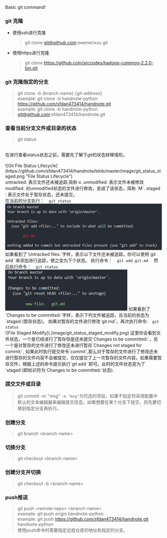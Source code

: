 Basic git command! 

### git 克隆
  + 使用ssh进行克隆
    > git clone git@github.com:owener/xxx.git
  + 使用https进行克隆
    > git clone https://github.com/srccodes/hadoop-common-2.2.0-bin.git

### git 克隆指定的分支
  > git clone -b {branch-name} {git-address}  
    example: git clone -b handnote-python https://github.com/sfdan473414/handnote.git  
    example: git clone -b handnote-python git@github.com:sfdan473414/handnote.git  

### 查看当前分支文件或目录的状态
  > git status  
  <br/>
  在进行查看status状态之前，需要先了解下git的状态转移情形。
  <br/>
  <br/>
  ![Git File Status Lifecycle](https://github.com/sfdan473414/handnote/blob/master/image/git_status_staged.png "File Status Lifecycle")
  <br/>
  untracked: 表示文件还未被追踪,简称  <code>U</code>.  
  unmodified: 表示文件未被修改  
  modified: 对unmodified状态的文件进行修改，变成了该状态，简称  `M`.  
  staged : 表示文件处于暂存状态，还未提交。  
  <br/>
  在当前的分支执行：<code>  git status  </code>  
  <br/>
  <img src="./image/git_status_untracked.png"/>  
  <br>
  如果看到了`Untracked files:`字样，表示以下文件还未被追踪。你可以使用`git add <file>`来添加进行追踪，使之变为下个状态。 
  执行命令：<code>  git add git.md  </code>  
  然后执行命令：<code>  git status  </code>  
  <img src="./image/git_status_staged.png"/>  
  如果看到了`Changes to be committed:`字样，表示下列文件被追踪，且当前的状态为`staged`(暂存状态)。  
  如果对暂存的文件进行修改`git.md`，再次执行命令:<code class="git">  git status  </code>  
  <br/>
  ![File Staged Modify](./image/git_status_staged_modify.png)  
  这里你会看到文件状态，一个是已经进行了暂存但是还未提交`Changes to be committed:`，另一个是对暂存的文件进行了修改还未进行暂存`Changes not staged for commit:`, 如果此时执行提交命令`commit`,那么对于暂存的文件进行了修改还未进行暂存的文件内容不会被提交，仅仅提交了上一次暂存的文件内容。如果需要暂存文件，根据上述的命令提示执行`git add <file>`即可。此时的文件状态变为了`staged`(即标识符为`Changes to be committed:`状态).
  

### 提交文件或目录
> git commit -m "msg"
`-m "msg"`为可选的项目，如果不指定将采用配置中默认的文本编辑器来编辑提交信息。如果想要在某个分支下提交，则先要切换到指定分支再执行。

### 创建分支
> git branch \<branch-name\>

### 切换分支
> git checkout \<branch-name\>

### 创建分支并切换
> git checkout -b \<branch-name\>

### push推送
> git push \<remote-repo\> \<branch-name\>  
> example: git push origin handnote-python  
> example: git push  https://github.com/sfdan473414/handnote.git handnote-python  
使用push命令时需要指定远程仓库的地址和指定的分支。

